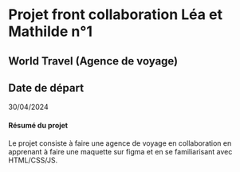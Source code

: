 # Projet front collaboration Léa et Mathilde n°1

## World Travel (Agence de voyage)

## Date de départ

30/04/2024

#### Résumé du projet

Le projet consiste à faire une agence de voyage en collaboration en apprenant à faire une maquette sur figma et en se familiarisant avec HTML/CSS/JS.

####
